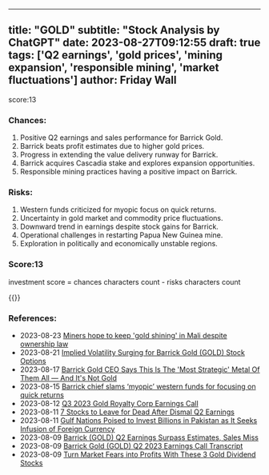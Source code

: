 
---
title: "GOLD"
subtitle: "Stock Analysis by ChatGPT"
date: 2023-08-27T09:12:55
draft: true
tags: ['Q2 earnings', 'gold prices', 'mining expansion', 'responsible mining', 'market fluctuations']
author: Friday Wall
---

score:13
### Chances:
1. Positive Q2 earnings and sales performance for Barrick Gold.
2. Barrick beats profit estimates due to higher gold prices.
3. Progress in extending the value delivery runway for Barrick.
4. Barrick acquires Cascadia stake and explores expansion opportunities.
5. Responsible mining practices having a positive impact on Barrick.
### Risks:
1. Western funds criticized for myopic focus on quick returns.
2. Uncertainty in gold market and commodity price fluctuations.
3. Downward trend in earnings despite stock gains for Barrick.
4. Operational challenges in restarting Papua New Guinea mine.
5. Exploration in politically and economically unstable regions.
### Score:13
investment score = chances characters count - risks characters count

{{<tradingview symbol="NYSE:GOLD">}}
### References:
- 2023-08-23 [Miners hope to keep 'gold shining' in Mali despite ownership law](https://finance.yahoo.com/news/miners-hope-keep-gold-shining-093252888.html?.tsrc=rss)
- 2023-08-21 [Implied Volatility Surging for Barrick Gold (GOLD) Stock Options](https://finance.yahoo.com/news/implied-volatility-surging-barrick-gold-123600680.html?.tsrc=rss)
- 2023-08-17 [Barrick Gold CEO Says This Is The 'Most Strategic' Metal Of Them All — And It's Not Gold](https://finance.yahoo.com/news/barrick-gold-ceo-says-most-165657257.html?.tsrc=rss)
- 2023-08-15 [Barrick chief slams ‘myopic’ western funds for focusing on quick returns](https://finance.yahoo.com/m/27e37d4b-e172-3d0a-8c20-60d2e6d00ac9/barrick-chief-slams-%E2%80%98myopic%E2%80%99.html?.tsrc=rss)
- 2023-08-12 [Q3 2023 Gold Royalty Corp Earnings Call](https://finance.yahoo.com/news/q3-2023-gold-royalty-corp-084755579.html?.tsrc=rss)
- 2023-08-11 [7 Stocks to Leave for Dead After Dismal Q2 Earnings](https://finance.yahoo.com/news/7-stocks-leave-dead-dismal-004724664.html?.tsrc=rss)
- 2023-08-11 [Gulf Nations Poised to Invest Billions in Pakistan as It Seeks Infusion of Foreign Currency](https://finance.yahoo.com/m/632f194e-da67-32c8-a46c-2f9f548fbd1f/gulf-nations-poised-to-invest.html?.tsrc=rss)
- 2023-08-09 [Barrick (GOLD) Q2 Earnings Surpass Estimates, Sales Miss](https://finance.yahoo.com/news/barrick-gold-q2-earnings-surpass-143700534.html?.tsrc=rss)
- 2023-08-09 [Barrick Gold (GOLD) Q2 2023 Earnings Call Transcript](https://finance.yahoo.com/m/301f2c28-6c58-302f-b3c2-3d3823c13b7b/barrick-gold-%28gold%29-q2-2023.html?.tsrc=rss)
- 2023-08-09 [Turn Market Fears into Profits With These 3 Gold Dividend Stocks](https://finance.yahoo.com/news/turn-market-fears-profits-3-191606631.html?.tsrc=rss)


                